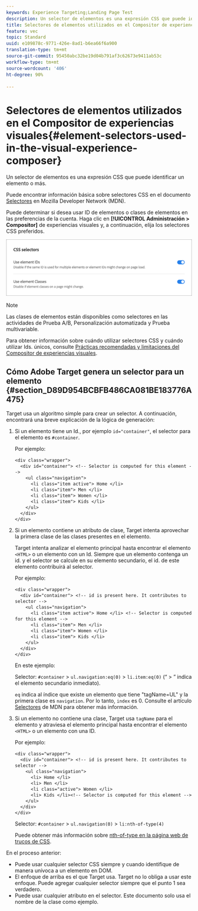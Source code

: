 ```yaml
---
keywords: Experience Targeting;Landing Page Test
description: Un selector de elementos es una expresión CSS que puede identificar un elemento o más.
title: Selectores de elementos utilizados en el Compositor de experiencias visuales
feature: vec
topic: Standard
uuid: e109878c-9771-426e-8ad1-b6ea66f6a900
translation-type: tm+mt
source-git-commit: 95450abc32be19d04b791af3c62673e9411ab53c
workflow-type: tm+mt
source-wordcount: '406'
ht-degree: 90%

---
```



# Selectores de elementos utilizados en el Compositor de experiencias visuales{#element-selectors-used-in-the-visual-experience-composer}

Un selector de elementos es una expresión CSS que puede identificar un elemento o más.

Puede encontrar información básica sobre selectores CSS en el documento [Selectores](https://developer.mozilla.org/en-US/docs/Web/Guide/CSS/Getting_started/Selectors) en Mozilla Developer Network (MDN).

Puede determinar si desea usar ID de elementos o clases de elementos en las preferencias de la cuenta. Haga clic en **[!UICONTROL Administración > Compositor]** de experiencias visuales y, a continuación, elija los selectores CSS preferidos.

![](assets/css_selectors.png)

>[!NOTE]
>
>Las clases de elementos están disponibles como selectores en las actividades de Prueba A/B, Personalización automatizada y Prueba multivariable.

Para obtener información sobre cuándo utilizar selectores CSS y cuándo utilizar Ids. únicos, consulte [Prácticas recomendadas y limitaciones del Compositor de experiencias visuales](/help/c-experiences/c-visual-experience-composer/experience-composer-best-practices.md#concept_E284B3F704C04406B174D9050A2528A6).

## Cómo Adobe Target genera un selector para un elemento {#section_D89D954BCBFB486CA081BE183776A475}

Target usa un algoritmo simple para crear un selector. A continuación, encontrará una breve explicación de la lógica de generación:

1. Si un elemento tiene un Id., por ejemplo `id="container"`, el selector para el elemento es `#container`.

   Por ejemplo:

   ```
   <div class="wrapper">
     <div id="container"> <!-- Selector is computed for this element -->
       <ul class="navigation">
         <li class="item active"> Home </li>
         <li class="item"> Men </li>
         <li class="item"> Women </li>
         <li class="item"> Kids </li>
       </ul>
     </div>
   </div>
   ```

1. Si un elemento contiene un atributo de clase, Target intenta aprovechar la primera clase de las clases presentes en el elemento.

   Target intenta analizar el elemento principal hasta encontrar el elemento `<HTML>` o un elemento con un Id. Siempre que un elemento contenga un id. y el selector se calcule en su elemento secundario, el id. de este elemento contribuirá al selector.

   Por ejemplo:

   ```
   <div class="wrapper">
     <div id="container"> <!-- id is present here. It contributes to selector -->
       <ul class="navigation">
         <li class="item active"> Home </li> <!-- Selector is computed for this element -->
         <li class="item"> Men </li>
         <li class="item"> Women </li>
         <li class="item"> Kids </li>
       </ul>
     </div>
   </div>
   ```

   En este ejemplo:

   Selector: `#container` > `ul.navigation:eq(0)` > `li.item:eq(0)` (“ > ” indica el elemento secundario inmediato).

   `eq` indica al índice que existe un elemento que tiene &quot;tagName=UL&quot; y la primera clase es `navigation`. Por lo tanto, `index` es 0. Consulte el artículo [Selectores](https://developer.mozilla.org/en-US/docs/Web/Guide/CSS/Getting_started/Selectors) de MDN para obtener más información.

1. Si un elemento no contiene una clase, Target usa `tagName` para el elemento y atraviesa el elemento principal hasta encontrar el elemento `<HTML>` o un elemento con una ID.

   Por ejemplo:

   ```
   <div class="wrapper">
     <div id="container"> <!-- id is present here. It contributes to selector -->
       <ul class="navigation">
         <li> Home </li>
         <li> Men </li>
         <li class="active"> Women </li>
         <li> Kids </li><!-- Selector is computed for this element -->
       </ul>
     </div>
   </div>
   ```

   Selector: `#container` > `ul.navigation(0)` > `li:nth-of-type(4)`

   Puede obtener más información sobre [nth-of-type en la página web de trucos de CSS](https://css-tricks.com/almanac/selectors/n/nth-of-type/).

En el proceso anterior:

* Puede usar cualquier selector CSS siempre y cuando identifique de manera unívoca a un elemento en DOM.
* El enfoque de arriba es el que Target usa. Target no lo obliga a usar este enfoque. Puede agregar cualquier selector siempre que el punto 1 sea verdadero.
* Puede usar cualquier atributo en el selector. Este documento solo usa el nombre de la clase como ejemplo.

